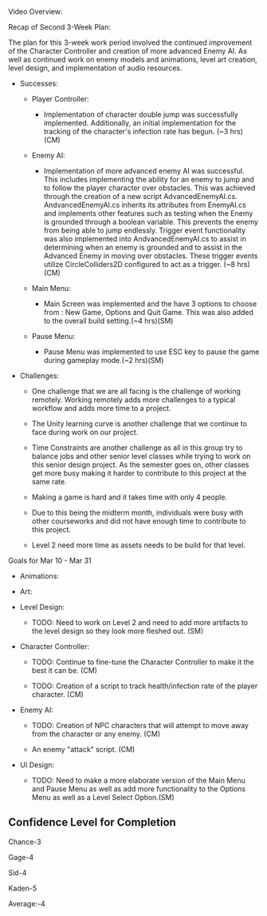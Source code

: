Video Overview:



Recap of Second 3-Week Plan:

The plan for this 3-week work period involved the continued improvement of the Character Controller and creation
of more advanced Enemy AI. As well as continued work on enemy models and animations, level art creation, 
level design, and implementation of audio resources.


-   Successes:

    -   Player Controller:

        -	Implementation of character double jump was successfully implemented. Additionally,
			an initial implementation for the tracking of the character's infection rate has begun.
			(\~3 hrs)(CM)

    -   Enemy AI:

        -   Implementation of more advanced enemy AI was successful. This includes implementing the 
			ability for an enemy to jump and to follow the player character over obstacles. This was achieved
			through the creation of a new script AdvancedEnemyAI.cs. AndvancedEnemyAI.cs inherits its attributes
			from EnemyAI.cs and implements other features such as testing when the Enemy is grounded through a boolean
			variable. This prevents the enemy from being able to jump endlessly. Trigger event functionality
			was also implemented into AndvancedEnemyAI.cs to assist in determining when an enemy is grounded
			and to assist in the Advanced Enemy in moving over obstacles. These trigger events utilize CircleColliders2D
			configured to act as a trigger. (\~8 hrs) (CM)

    -   Main Menu:

        -	Main Screen was implemented and the have 3 options to choose from : New Game, Options and Quit Game. This was also added to the overall build setting.(\~4 hrs)(SM) 
		
	-   Pause Menu:

        -	Pause Menu was implemented to use ESC key to pause the game during gameplay mode.(\~2 hrs)(SM)

<!-- -->

-   Challenges:

    -   One challenge that we are all facing is the challenge of working
        remotely. Working remotely adds more challenges to a typical
        workflow and adds more time to a project.

    -   The Unity learning curve is another challenge that we continue to face during 
		work on our project.

    -   Time Constraints are another challenge as all in this group try
        to balance jobs and other senior level classes while trying to
        work on this senior design project. As the semester goes on, other classes
		get more busy making it harder  to contribute to this project at the same rate.

    -   Making a game is hard and it takes time with only 4 people.
	
	-   Due to this being the midterm month, individuals were busy with other courseworks and did not have enough time to contribute to this project.
	
	- Level 2 need more time as assets needs to be build for that level.

    

Goals for Mar 10 - Mar 31


-   Animations:

-   Art:

-   Level Design: 
    -   TODO: Need to work on Level 2 and need to add more artifacts to the level design so they look more fleshed out. (SM)


-   Character Controller:

    -   TODO: Continue to fine-tune the Character Controller to make it
        the best it can be. (CM)
		
	- 	TODO: Creation of a script to track health/infection rate of the player character. (CM)


-   Enemy AI:

    -   TODO: Creation of NPC characters that will attempt to move away
        from the character or any enemy. (CM)
		
	-	An enemy "attack" script. (CM) 

-   UI Design: 
    -   TODO: Need to make a more elaborate version of the Main Menu and Pause Menu as well as add more functionality to the Options Menu as well as a Level Select Option.(SM)


Confidence Level for Completion
---------------------------------
  Chance-3
  
  Gage-4
  
  Sid-4
  
  Kaden-5
  
  Average:-4
